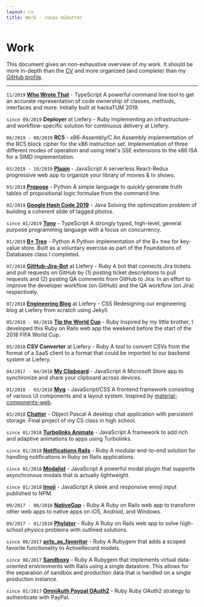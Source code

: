 ```yaml
---
layout: cv
title: Work - Jonas Hübotter
---
```


# Work

This document gives an non-exhaustive overview of my work. It should be more in-depth than the [CV](https://jonhue.github.io/cv) and more organized (and complete) than my [GitHub profile](https://github.com/jonhue).

---

`11/2019` [**Who Wrote That**](https://github.com/who-wrote-that/cli) - TypeScript
A powerful command line tool to get an accurate representation of code ownership of classes, methods, interfaces and more. Initially built at hackaTUM 2019.

`since 09/2019` **Deployer** at Liefery - Ruby
Implementing an infrastructure- and workflow-specific solution for
continuous delivery at Liefery.

`06/2019 - 08/2019` **RC5** - x86-Assembly/C
An Assembly implementation of the RC5 block cipher for the x86 instruction
set. Implementation of three different modes of operation and using Intel's
SSE extensions to the x86 ISA for a SIMD implementation.

`03/2019 - 10/2019` [**Plaain**](https://jonhue.github.io/plaain) - JavaScript
A serverless React-Redux progressive web app to organize your library of
movies & tv shows.

`03/2019` [**Propose**](https://github.com/jonhue/propose) - Python
A simple language to quickly generate truth tables of propositional logic
formulae from the command line.

`02/2019` [**Google Hash Code 2019**](https://github.com/hashcode-hashcookies/hashcode) - Java
Solving the optimization problem of building a coherent slide of tagged
photos.

`since 01/2019` [**Tony**](https://github.com/tony-lang/tony) - TypeScript
A strongly typed, high-level, general purpose programming language with a
focus on concurrency.

`01/2019` [**B+ Tree**](https://github.com/jonhue/b-plus-tree) - Python
A Python implementation of the B+ tree for key-value store. Built as a
voluntary exercise as part of the Foundations of Databases class I
completed.

`07/2018` [**GitHub-Jira-Bot**](https://github.com/liefery/github-jira-bot) at Liefery - Ruby
A bot that connects Jira tickets and pull requests on GitHub by (1) posting
ticket descriptions to pull requests and (2) posting QA comments from GitHub
to Jira. In an effort to improve the developer workflow (on GitHub) and the
QA workflow (on Jira) respectively.

`07/2018` [**Engineering Blog**](https://engineering.liefery.com) at Liefery - CSS
Redesigning our engineering blog at Liefery from scratch using Jekyll.

`05/2018 - 06/2018` [**Tip the World Cup**](https://github.com/jonhue/tip-the-world-cup) - Ruby
Inspired by my little brother, I developed this Ruby on Rails web app the
weekend before the start of the 2018 FIFA World Cup.

`05/2018` **CSV Converter** at Liefery - Ruby
A tool to convert CSVs from the format of a SaaS client to a format that
could be imported to our backend system at Liefery.

`04/2017 - 04/2018` [**My Clipboard**](https://github.com/jonhue/my-clipboard) - JavaScript
A Microsoft Store app to synchronize and share your clipboard across
devices.

`01/2018 - 03/2018` [**Myg**](https://github.com/jonhue/myg) - JavaScript/CSS
A frontend framework consisting of various UI components and a layout
system. Inspired by [material-components-web](https://github.com/material-components/material-components-web).

`03/2018` [**Chatter**](https://github.com/jonhue/chatter) - Object Pascal
A desktop chat application with persistent storage. Final project of my CS
class in high school.

`since 01/2018` [**Turbolinks Animate**](https://github.com/jonhue/turbolinks-animate) - JavaScript
A framework to add rich and adaptive animations to apps using Turbolinks.

`since 01/2018` [**Notifications Rails**](https://github.com/jonhue/notifications-rails) - Ruby
A modular end-to-end solution for handling notifications in Ruby on Rails
applications.

`since 01/2018` [**Modalist**](https://jonhue.github.io/modalist/) - JavaScript
A powerful modal plugin that supports asynchronous modals that is actually
lightweight.

`since 01/2018` [**Imoji**](https://jonhue.github.io/imoji.js/) - JavaScript
A sleek and responsive emoji input published to NPM.

`09/2017 - 08/2018` [**NativeGap**](https://github.com/NativeGap/nativegap) - Ruby
A Ruby on Rails web app to transform other web apps to native apps on iOS,
Android, and Windows.

`09/2017 - 01/2018` [**Phylator**](https://github.com/Phylator/phylator) - Ruby
A Ruby on Rails web app to solve high-school physics problems with outlined
solutions.

`since 08/2017` [**acts_as_favoritor**](https://github.com/jonhue/acts_as_favoritor) - Ruby
A Rubygem that adds a scoped favorite functionality to ActiveRecord models.

`since 08/2017` [**Sandboxy**](https://github.com/jonhue/sandboxy) - Ruby
A Rubygem that implements virtual data-oriented environments with Rails
using a single datastore. This allows for the separation of sandbox and
production data that is handled on a single production instance.

`since 01/2017` [**OmniAuth Paypal OAuth2**](https://github.com/jonhue/omniauth-paypal-oauth2) - Ruby
Ruby OAuth2 strategy to authenticate with PayPal.
